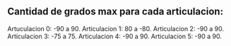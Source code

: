 ## Cantidad de grados max para cada articulacion: 
Artuculacion 0: -90 a 90. 
Articulacion 1:  80 a -80. 
Articulacion 2: -90 a 90. 
Articulacion 3: -75 a 75. 
Articulacion 4: -90 a 90. 
Articulacion 5: -90 a 90. 

